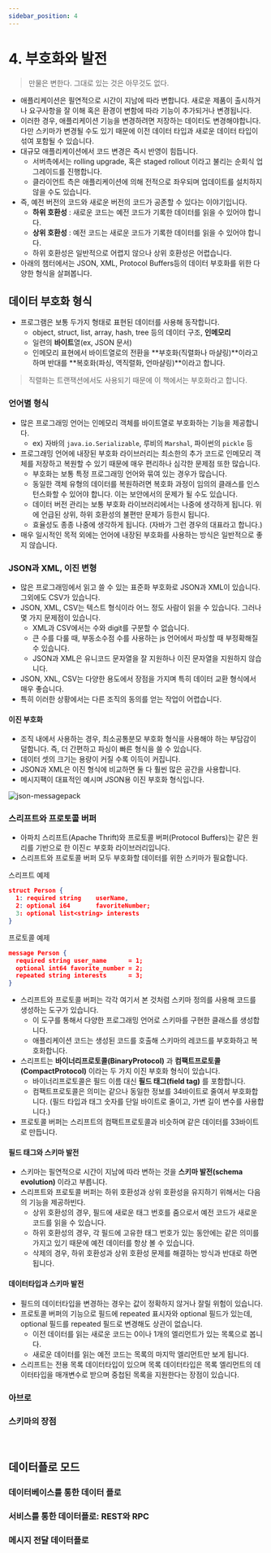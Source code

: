 ```yaml
---
sidebar_position: 4
---
```


# 4. 부호화와 발전

> 만물은 변한다. 그대로 있는 것은 아무것도 없다.

- 애플리케이션은 필연적으로 시간이 지남에 따라 변합니다. 새로운 제품이 출시하거나 요구사항을 잘 이해 혹은 환경이 변함에 따라 기능이 추가되거나 변경됩니다.
- 이러한 경우, 애플리케이션 기능을 변경하려면 저장하는 데이터도 변경해야합니다. 다만 스키마가 변경될 수도 있기 때문에 이전 데이터 타입과 새로운 데이터 타입이 섞여 포함될 수 있습니다.
- 대규모 애플리케이션에서 코드 변경은 즉시 반영이 힘듭니다.
  - 서버측에서는 rolling upgrade, 혹은 staged rollout 이라고 불리는 순회식 업그레이드를 진행합니다.
  - 클라이언트 측은 애플리케이션에 의해 전적으로 좌우되며 업데이트를 설치하지 않을 수도 있습니다.
- 즉, 예전 버전의 코드와 새로운 버전의 코드가 공존할 수 있다는 이야기입니다.
  - **하위 호환성** : 새로운 코드는 예전 코드가 기록한 데이터를 읽을 수 있어야 합니다.
  - **상위 호환성** : 예전 코드는 새로운 코드가 기록한 데이터를 읽을 수 있어야 합니다.
  - 하위 호환성은 일반적으로 어렵지 않으나 상위 호환성은 어렵습니다.
- 아래의 챔터에서는 JSON, XML, Protocol Buffers등의 데이터 부호화를 위한 다양한 형식을 살펴봅니다.

## 데이터 부호화 형식

- 프로그램은 보통 두가지 형태로 표현된 데이터를 사용해 동작합니다.
  - object, struct, list, array, hash, tree 등의 데이터 구조, **인메모리**
  - 일련의 **바이트**열(ex, JSON 문서)
  - 인메모리 표현에서 바이트열로의 전환을 **부호화(직렬화나 마샬링)**이라고 하며 반대를 **복호화(파싱, 역직렬화, 언마샬링)**이라고 합니다.

> 직렬화는 트랜잭션에서도 사용되기 때문에 이 책에서는 부호화라고 합니다.

### 언어별 형식

- 많은 프로그래밍 언어는 인메모리 객체를 바이트열로 부호화하는 기능을 제공합니다.
  - ex) 자바의 `java.io.Serializable`, 루비의 `Marshal`, 파이썬의 `pickle` 등
- 프로그래밍 언어에 내장된 부호화 라이브러리는 최소한의 추가 코드로 인메모리 객체를 저장하고 복원할 수 있기 때문에 매우 편리하나 심각한 문제점 또한 많습니다.
  - 부호화는 보통 특정 프로그래밍 언어와 묶여 있는 경우가 많습니다.
  - 동일한 객체 유형의 데이터를 복원하려면 복호화 과정이 임의의 클래스를 인스턴스화할 수 있어야 합니다. 이는 보안에서의 문제가 될 수도 있습니다.
  - 데이터 버전 관리는 보통 부호화 라이브러리에서는 나중에 생각하게 됩니다. 위에 언급된 상위, 하위 호환성의 불편만 문제가 등한시 됩니다.
  - 효율성도 종종 나중에 생각하게 됩니다. (자바가 그런 경우의 대표라고 합니다.)
- 매우 일시적인 목적 외에는 언어에 내장된 부호화를 사용하는 방식은 일반적으로 좋지 않습니다.

### JSON과 XML, 이진 변형

- 많은 프로그래밍에서 읽고 쓸 수 있는 표준화 부호화로 JSON과 XML이 있습니다. 그외에도 CSV가 있습니다.
- JSON, XML, CSV는 텍스트 형식이라 어느 정도 사람이 읽을 수 있습니다. 그러나 몇 가지 문제점이 있습니다.
  - XML과 CSV에서는 수와 digit를 구분할 수 없습니다.
  - 큰 수를 다룰 때, 부동소수점 수를 사용하는 js 언어에서 파싱할 때 부정확해질 수 있습니다.
  - JSON과 XML은 유니코드 문자열을 잘 지원하나 이진 문자열을 지원하지 않습니다.
- JSON, XNL, CSV는 다양한 용도에서 장점을 가지며 특히 데이터 교환 형식에서 매우 좋습니다.
- 특히 이러한 상황에서는 다른 조직의 동의를 얻는 작업이 어렵습니다.

#### 이진 부호화

- 조직 내에서 사용하는 경우, 최소공통분모 부호화 형식을 사용해야 하는 부담감이 덜합니다. 즉, 더 간편하고 파싱이 빠른 형식을 쓸 수 있습니다.
- 데이터 셋의 크기는 용량이 커질 수록 이득이 커집니다.
- JSON과 XML은 이진 형식에 비교하면 둘 다 훨씬 많은 공간을 사용합니다.
- 메시지팩이 대표적인 예시며 JSON용 이진 부호화 형식입니다.

![json-messagepack](https://user-images.githubusercontent.com/42582516/137404707-6841c1b9-2f6e-4235-adf1-4b48eaa41548.png)

### 스리프트와 프로토콜 버퍼

- 아파치 스리프트(Apache Thrift)와 프로토콜 버퍼(Protocol Buffers)는 같은 원리를 기반으로 한 이진ㄷ 부호화 라이브러리입니다.
- 스리프트와 프로토콜 버퍼 모두 부호화할 데이터를 위한 스키마가 필요합니다.

스리프트 예제

```json
struct Person {
  1: required string    userName,
  2: optional i64       favoriteNumber;
  3: optional list<string> interests
}
```

프로토콜 예제

```json
message Person {
  required string user_name      = 1;
  optional int64 favorite_number = 2;
  repeated string interests      = 3;
}
```

- 스리프트와 프로토콜 버퍼는 각각 여기서 본 것처럼 스키마 정의를 사용해 코드를 생성하는 도구가 있습니다.
  - 이 도구를 통해서 다양한 프로그래밍 언어로 스키마를 구현한 클래스를 생성합니다.
  - 애플리케이션 코드는 생성된 코드를 호출해 스키마의 레코드를 부호화하고 복호화합니다.
- 스리프트는 **바이너리프로토콜(BinaryProtocol)** 과 **컴팩트프로토콜(CompactProtocol)** 이라는 두 가지 이진 부호화 형식이 있습니다.
  - 바이너리프로토콜은 필드 이름 대신 **필드 태그(field tag)** 를 포함합니다.
  - 컴팩트프로토콜은 의미는 같으나 동일한 정보를 34바이트로 줄여서 부호화합니다. (필드 타입과 태그 숫자를 단일 바이트로 줄이고, 가변 길이 변수를 사용합니다.)
- 프로토콜 버퍼는 스리프트의 컴팩트프로토콜과 비슷하며 같은 데이터를 33바이트로 만듭니다.

#### 필드 태그와 스키마 발전

- 스키마는 필연적으로 시간이 지남에 따라 변하는 것을 **스키마 발전(schema evolution)** 이라고 부릅니다.
- 스리프트와 프로토콜 버퍼는 하위 호환성과 상위 호환성을 유지하기 위해서는 다음의 기능을 제공하빈다.
  - 상위 호환성의 경우, 필드에 새로운 태그 번호를 줌으로서 예전 코드가 새로운 코드를 읽을 수 있습니다.
  - 하위 호환성의 경우, 각 필드에 고유한 태그 번호가 있는 동안에는 같은 의미를 가지고 있기 때문에 예전 데이터를 항상 볼 수 있습니다.
  - 삭제의 경우, 하위 호환성과 상위 호환성 문제를 해결하는 방식과 반대로 하면 됩니다.

#### 데이터타입과 스키마 발전

- 필드의 데이터타입을 변경하는 경우는 값이 정확하지 않거나 잘릴 위험이 있습니다.
- 프로토콜 버퍼의 기능으로 필드에 repeated 표시자와 optional 필드가 있는데, optional 필드를 repeated 필드로 변경해도 상관이 없습니다.
  - 이전 데이터를 읽는 새로운 코드는 0이나 1개의 엘리먼트가 있는 목록으로 봅니다.
  - 새로운 데이터를 읽는 예전 코드는 목록의 마지막 엘리먼트만 보게 됩니다.
- 스리프트는 전용 목록 데이터타입이 있으며 목록 데이터타입은 목록 엘리먼트의 데이터타입을 매개변수로 받으며 중첩된 목록을 지원한다는 장점이 있습니다.

### 아브로

### 스키마의 장점

<br/>

## 데이터플로 모드

### 데이터베이스를 통한 데이터 플로

### 서비스를 통한 데이터플로: REST와 RPC

### 메시지 전달 데이터플로
